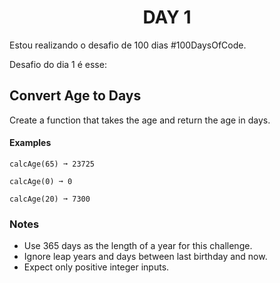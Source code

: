 <h1 align="center">DAY 1</h1>



Estou realizando o desafio de 100 dias #100DaysOfCode.


Desafio do dia 1 é esse:


## Convert Age to Days

Create a function that takes the age and return the age in days.

#### Examples

```text
calcAge(65) ➞ 23725

calcAge(0) ➞ 0

calcAge(20) ➞ 7300
```

### Notes

- Use 365 days as the length of a year for this challenge.
- Ignore leap years and days between last birthday and now.
- Expect only positive integer inputs.
